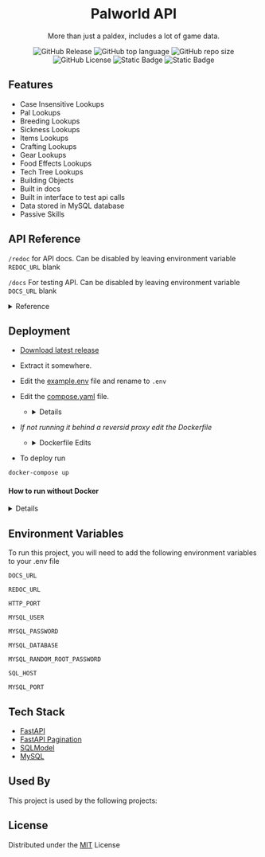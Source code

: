 <div align="center"><h1>Palworld API</h1>

More than just a paldex, includes a lot of game data.  

![GitHub Release](https://img.shields.io/github/v/release/stolenvw/pyPalworldAPI)
![GitHub top language](https://img.shields.io/github/languages/top/stolenvw/pyPalworldAPI)
![GitHub repo size](https://img.shields.io/github/repo-size/stolenvw/pyPalworldAPI)
![GitHub License](https://img.shields.io/github/license/stolenvw/pyPalworldAPI)
![Static Badge](https://img.shields.io/badge/3.10.12-gray?logo=python&label=Python&labelColor=gray&color=purple)
![Static Badge](https://img.shields.io/badge/v0.1.5.1-gray?label=Game%20Data&labelColor=gray&color=blue)
</div>

## Features

- Case Insensitive Lookups
- Pal Lookups
- Breeding Lookups
- Sickness Lookups
- Items Lookups
- Crafting Lookups
- Gear Lookups
- Food Effects Lookups
- Tech Tree Lookups
- Building Objects
- Built in docs
- Built in interface to test api calls
- Data stored in MySQL database
- Passive Skills

## API Reference

`/redoc` for API docs.  Can be disabled by leaving environment variable `REDOC_URL` blank

`/docs` For testing API. Can be disabled by leaving environment variable `DOCS_URL` blank

<details>
  <summary>Reference</summary>

#### Get Pal(s), use one of the following parameters. Ex. `/pals/?name=lamball`,  `/pals/?name=lamball&page=1&size=20`

```http
  GET /pals/?
```

| Parameter | Type     | Description                |
| :-------- | :------- | :------------------------- |
| | One Of | |
| `name` | `string` | Pal name |
| `dexkey` | `string` | Paldex string. Ex.`012B` |
| `type` | `string` | Pal type |
| `suitability` | `string` | Pal work type |
| `drop` | `string` | Item |
| `skill` | `string` | Pal skill |
| `nocturnal` | `bool` | If true returns night pals, false returns day pal |
| | Can be used with above parameters. | |
| `page` | `int` | Page number to return |
| ` size` | `int` | How many to return per page. Default:`50` Max:`200` |

#### Get Boss Pal(s), use one of the following parameters. Ex. `/bosspals/?name=Mammorest`,  `/bosspals/?name=Mammorest&page=1&size=20`

```http
  GET /bosspals/?
```

| Parameter | Type     | Description                |
| :-------- | :------- | :------------------------- |
| | One Of | |
| `name` | `string` | Pal name |
| `type` | `string` | Pal type |
| `suitability` | `string` | Pal work type |
| | Can be used with above parameters. | |
| `page` | `int` | Page number to return |
| ` size` | `int` | How many to return per page. Default:`50` Max:`200` |

#### Get breeding. Ex. `/breeding/?name=Anubis`,  `/breeding/?name=Anubis&page=1&size=20`

```http
  GET /breeding/?
```

| Parameter | Type     | Description                |
| :-------- | :------- | :------------------------- |
| `name` | `string` | Pal you want get egg of |
| | Can be used with above parameters. | |
| `page` | `int` | Page number to return |
| ` size` | `int` | How many to return per page. Default:`50` Max:`200` |

#### Get sickness. Ex. `/sickness/?name=ulcer`,  `/sickness/?name=ulcer&page=1&size=20`

```http
  GET /sickness/?
```

| Parameter | Type     | Description                |
| :-------- | :------- | :------------------------- |
| `name` | `string` | Sickness |
| | Can be used with above parameters. | |
| `page` | `int` | Page number to return |
| ` size` | `int` | How many to return per page. Default:`50` Max:`200` |

#### Get items, use one of the following parameters. Ex. `/items/?name=arrow`,  `/items/?name=Arrow&page=1&size=20`

```http
  GET /items/?
```

| Parameter | Type     | Description                |
| :-------- | :------- | :------------------------- |
| | One Of | |
| `name` | `string` | Item name |
| `type` | `string` | Item type |
| `suitability` | `string` | Pal work type |
| | Can be used with above parameters. | |
| `page` | `int` | Page number to return |
| ` size` | `int` | How many to return per page. Default:`50` Max:`200` |

#### Get crafting, use one of the following parameters. Ex. `/crafting/?name=arrow`,  `/crafting/?name=Arrow&page=1&size=20`

```http
  GET /crafting/?
```

| Parameter | Type     | Description                |
| :-------- | :------- | :------------------------- |
| `name` | `string` | Item name to get recipe info for|
| | Can be used with above parameters. | |
| `page` | `int` | Page number to return |
| ` size` | `int` | How many to return per page. Default:`50` Max:`200` |

#### Get gear, use one of the following parameters. Ex. `/gear/?name=cloth%20outfit`,  `?name=cloth%20outfit&page=1&size=20`

```http
  GET /gear/?
```

| Parameter | Type     | Description                |
| :-------- | :------- | :------------------------- |
| `name` | `string` | Gear to lookup |
| | Can be used with above parameters. | |
| `page` | `int` | Page number to return |
| ` size` | `int` | How many to return per page. Default:`50` Max:`200` |

#### Get foodeffect, use one of the following parameters. Ex. `/foodeffect/?name=salad`,  `?foodeffect=salad&page=1&size=20`

```http
  GET /foodeffect/?
```

| Parameter | Type     | Description                |
| :-------- | :------- | :------------------------- |
| `name` | `string` | Food item |
| | Can be used with above parameters. | |
| `page` | `int` | Page number to return |
| ` size` | `int` | How many to return per page. Default:`50` Max:`200` |

#### Get tech, use one of the following parameters. Ex. `/tech/?name=Nail`,  `/tech/?name=Nail&page=1&size=20`

```http
  GET /tech/?
```

| Parameter | Type     | Description                |
| :-------- | :------- | :------------------------- |
| | One Of | |
| `name` | `string` | Tech tree item |
| `level` | `int` | Tech tree level |
| | Can be used with above parameters. | |
| `page` | `int` | Page number to return |
| ` size` | `int` | How many to return per page. Default:`50` Max:`200` |

#### Get build, use one of the following parameters. Ex. `/build/?name=Campfire`,  `/build/?name=Campfire&page=1&size=20`

```http
  GET /build/?
```

| Parameter | Type     | Description                |
| :-------- | :------- | :------------------------- |
| | One Of | |
| `name` | `string` | Building Object |
| `category` | `string` | Tech tree level |
| | Can be used with above parameters. | |
| `page` | `int` | Page number to return |
| ` size` | `int` | How many to return per page. Default:`50` Max:`200` |

#### Get passive, use one of the following parameters. Ex. `/passive/?name=Brave`,  `?passive=Brave&page=1&size=20`

```http
  GET /passive/?
```

| Parameter | Type     | Description                |
| :-------- | :------- | :------------------------- |
| `name` | `string` | Passive skill |
| | Can be used with above parameters. | |
| `page` | `int` | Page number to return |
| ` size` | `int` | How many to return per page. Default:`50` Max:`200` |

</details>

## Deployment

- [Download latest release](https://github.com/stolenvw/pyPalworldAPI/releases/latest)

- Extract it somewhere.

- Edit the [example.env](example.env) file and rename to `.env`

- Edit the [compose.yaml](compose.yaml) file.

  - <details>

      Uncomment

      ```
      #ports:
        #  - ${HTTP_PORT}:${HTTP_PORT}
      ```

    </details>

- _If not running it behind a reversid proxy edit the Dockerfile_

  - <details>
      <summary>Dockerfile Edits</summary>

      Uncommont this line `# CMD ["sh", "-c", "uvicorn mainapi:app --host 0.0.0.0 --port $HTTP_PORT"]`  
      and commont this line `CMD ["sh", "-c", "uvicorn mainapi:app --host 0.0.0.0 --port $HTTP_PORT --proxy-headers     --forwarded-allow-ips='*'"]`
    </details>

- To deploy run

```bash
docker-compose up
```

#### How to run without Docker

<details>

  _You will need your own MySQL server_

  - Do steps 1 through 3 above.

  - Recommended: Setup a Python virtual environment

  - Install Python requirements.

    ```bash
      pip install -r requirements.txt
    ```

  - Import the [PalAPI.sql](mysqldb/PalAPI.sql) data from the mysqldb folder into your MySQL server.

  - If not using a reverse proxy run from in the api folder.

    ```bash
      uvicorn mainapi:app --host 0.0.0.0 --port 8000
    ```

  - With a reverse proxy run from in the api folder

    ```bash
      uvicorn mainapi:app --host 0.0.0.0 --port 8000 --proxy-headers --forwarded-allow-ips='*'
    ```

</details>


## Environment Variables

To run this project, you will need to add the following environment variables to your .env file

`DOCS_URL`

`REDOC_URL`

`HTTP_PORT`

`MYSQL_USER`

`MYSQL_PASSWORD`

`MYSQL_DATABASE`

`MYSQL_RANDOM_ROOT_PASSWORD`

`SQL_HOST`

`MYSQL_PORT`

## Tech Stack

- [FastAPI](https://fastapi.tiangolo.com/)
- [FastAPI Pagination](https://uriyyo-fastapi-pagination.netlify.app/)
- [SQLModel](https://sqlmodel.tiangolo.com/)
- [MySQL](https://www.mysql.com/)

## Used By

This project is used by the following projects:

## License

Distributed under the [MIT](LICENSE) License